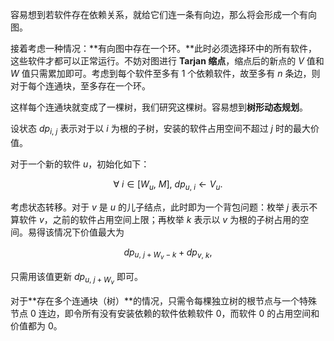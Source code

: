 容易想到若软件存在依赖关系，就给它们连一条有向边，那么将会形成一个有向图。

接着考虑一种情况：**有向图中存在一个环。**此时必须选择环中的所有软件，这些软件才都可以正常运行。不妨对图进行 **Tarjan 缩点**，缩点后的新点的 $V$ 值和 $W$ 值只需累加即可。考虑到每个软件至多有 $1$ 个依赖软件，故至多有 $n$ 条边，则对于每个连通块，至多存在一个环。

这样每个连通块就变成了一棵树，我们研究这棵树。容易想到**树形动态规划**。

设状态 $dp_{i,\ j}$ 表示对于以 $i$ 为根的子树，安装的软件占用空间不超过 $j$ 时的最大价值。

对于一个新的软件 $u$，初始化如下：

$$
\forall\ i\in[W_u,\ M],\ dp_{u,\ i}\gets V_u.
$$

考虑状态转移。对于 $v$ 是 $u$ 的儿子结点，此时即为一个背包问题：枚举 $j$ 表示不算软件 $v$，之前的软件占用空间上限；再枚举 $k$ 表示以 $v$ 为根的子树占用的空间。易得该情况下价值最大为

$$
dp_{u,\ j+W_v-k}+dp_{v,\ k},
$$

只需用该值更新 $dp_{u,\ j+W_v}$ 即可。

对于**存在多个连通块（树）**的情况，只需令每棵独立树的根节点与一个特殊节点 $0$ 连边，即令所有没有安装依赖的软件依赖软件 $0$，而软件 $0$ 的占用空间和价值都为 $0$。
